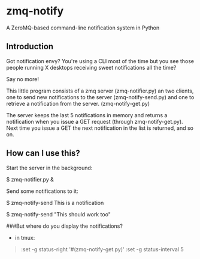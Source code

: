 zmq-notify
==========

A ZeroMQ-based command-line notification system in Python

Introduction
------------

Got notification envy? You're using a CLI most of the time but you see those people running X desktops 
receiving sweet notifications all the time? 

Say no more!

This little program consists of a zmq server (zmq-notifier.py) an two clients, one to
send new notifications to the server (zmq-notify-send.py) and one to retrieve a notification 
from the server. (zmq-notify-get.py)

The server keeps the last 5 notifications in memory and returns a notification when you
issue a GET request (through zmq-notify-get.py). Next time you issue a GET the next notification in 
the list is returned, and so on.


How can I use this?
-------------------

Start the server in the background:

$ zmq-notifier.py & 


Send some notifications to it:

$ zmq-notify-send This is a notification

$ zmq-notify-send "This should work too"


###But where do you display the notifications?

* in tmux:

> :set -g status-right '#(zmq-notify-get.py)'
> :set -g status-interval 5

